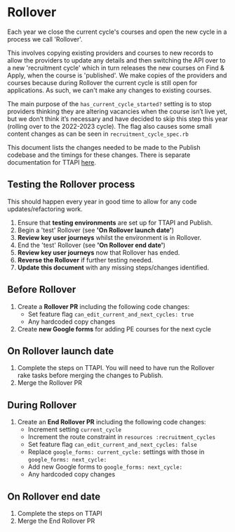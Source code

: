# Rollover

Each year we close the current cycle's courses and open the new cycle in a
process we call 'Rollover'.

This involves copying existing providers and courses to new records to allow the
providers to update any details and then switching the API over to a new
'recruitment cycle' which in turn releases the new courses on Find & Apply, when
the course is 'published'. We make copies of the providers and courses because
during Rollover the current cycle is still open for applications. As such, we
can't make any changes to existing courses.

The main purpose of the `has_current_cycle_started?` setting is to stop 
providers thinking they are altering vacancies when the course isn’t live
yet, but we don’t think it’s necessary and have decided to skip this step
this year (rolling over to the 2022-2023 cycle). The flag also causes some
small content changes as can be seen in `recruitment_cycle_spec.rb`

This document lists the changes needed to be made to the Publish codebase and
the timings for these changes. There is separate documentation for TTAPI
[here](https://github.com/DFE-Digital/teacher-training-api/blob/master/docs/rollover.md).

## Testing the Rollover process

This should happen every year in good time to allow for any code
updates/refactoring work.

1. Ensure that **testing environments** are set up for TTAPI and Publish.
2. Begin a 'test' Rollover (see **'On Rollover launch date'**)
3. **Review key user journeys** whilst the environment is in Rollover.
4. End the 'test' Rollover (see **'On Rollover end date'**)
5. **Review key user journeys** now that Rollover has ended.
6. **Reverse the Rollover** if further testing needed.
7. **Update this document** with any missing steps/changes identified.

## Before Rollover

1. Create a **Rollover PR** including the following code changes:
    - Set feature flag `can_edit_current_and_next_cycles: true`
    - Any hardcoded copy changes
2. Create **new Google forms** for adding PE courses for the next cycle

## On Rollover launch date

1. Complete the steps on TTAPI. You will need to have run the Rollover rake
  tasks before merging the changes to Publish.
2. Merge the Rollover PR

## During Rollover

1. Create an **End Rollover PR** including the following code changes:
    - Increment setting `current_cycle`
    - Increment the route constraint in `resources :recruitment_cycles`
    - Set feature flag `can_edit_current_and_next_cycles: false`
    - Replace `google_forms: current_cycle:` settings with those in
      `google_forms: next_cycle:`
    - Add new Google forms to `google_forms: next_cycle:`
    - Any hardcoded copy changes

## On Rollover end date

1. Complete the steps on TTAPI
1. Merge the End Rollover PR
